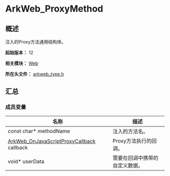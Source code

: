 # ArkWeb_ProxyMethod

## 概述

注入的Proxy方法通用结构体。

**起始版本：** 12

**相关模块：** [Web](capi-web.md)

**所在头文件：** [arkweb_type.h](capi-arkweb-type-h.md)

## 汇总

### 成员变量

| 名称                                                                                                  | 描述 |
|-----------------------------------------------------------------------------------------------------| -- |
| const char* methodName                                                                              | 注入的方法名。 |
| [ArkWeb_OnJavaScriptProxyCallback](capi-arkweb-type-h.md#arkweb_onjavascriptproxycallback) callback | Proxy方法执行的回调。 |
| void* userData                                                                                      | 需要在回调中携带的自定义数据。 |



